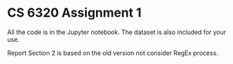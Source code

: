 # CS 6320 Assignment 1

All the code is in the Jupyter notebook. The dataset is also included for your use.

Report Section 2 is based on the old version not consider RegEx process.

